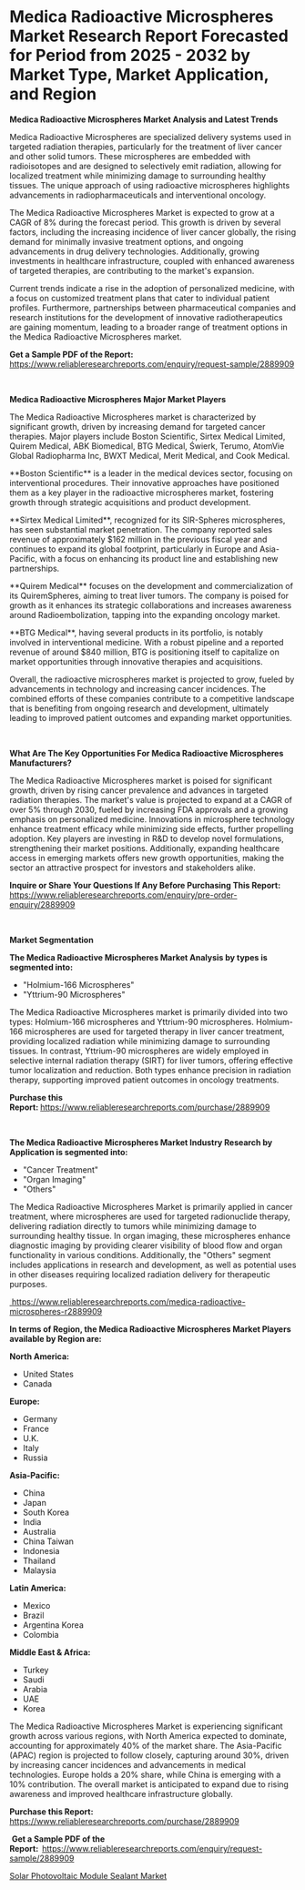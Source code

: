 <p><h1>Medica Radioactive Microspheres Market Research Report Forecasted for Period from 2025 -  2032 by Market Type, Market Application, and Region</h1></p><p><strong>Medica Radioactive Microspheres Market Analysis and Latest Trends</strong></p>
<p><p>Medica Radioactive Microspheres are specialized delivery systems used in targeted radiation therapies, particularly for the treatment of liver cancer and other solid tumors. These microspheres are embedded with radioisotopes and are designed to selectively emit radiation, allowing for localized treatment while minimizing damage to surrounding healthy tissues. The unique approach of using radioactive microspheres highlights advancements in radiopharmaceuticals and interventional oncology.</p><p>The Medica Radioactive Microspheres Market is expected to grow at a CAGR of 8% during the forecast period. This growth is driven by several factors, including the increasing incidence of liver cancer globally, the rising demand for minimally invasive treatment options, and ongoing advancements in drug delivery technologies. Additionally, growing investments in healthcare infrastructure, coupled with enhanced awareness of targeted therapies, are contributing to the market's expansion.</p><p>Current trends indicate a rise in the adoption of personalized medicine, with a focus on customized treatment plans that cater to individual patient profiles. Furthermore, partnerships between pharmaceutical companies and research institutions for the development of innovative radiotherapeutics are gaining momentum, leading to a broader range of treatment options in the Medica Radioactive Microspheres market.</p></p>
<p><strong>Get a Sample PDF of the Report:&nbsp;</strong> <a href="https://www.reliableresearchreports.com/enquiry/request-sample/2889909?utm_campaign=2290&utm_medium=2&utm_source=Github&utm_content=ia&utm_term=14032025&utm_id=medica-radioactive-microspheres">https://www.reliableresearchreports.com/enquiry/request-sample/2889909</a></p>
<p>&nbsp;</p>
<p><strong>Medica Radioactive Microspheres Major Market Players</strong></p>
<p><p>The Medica Radioactive Microspheres market is characterized by significant growth, driven by increasing demand for targeted cancer therapies. Major players include Boston Scientific, Sirtex Medical Limited, Quirem Medical, ABK Biomedical, BTG Medical, Świerk, Terumo, AtomVie Global Radiopharma Inc, BWXT Medical, Merit Medical, and Cook Medical.</p><p>**Boston Scientific** is a leader in the medical devices sector, focusing on interventional procedures. Their innovative approaches have positioned them as a key player in the radioactive microspheres market, fostering growth through strategic acquisitions and product development.</p><p>**Sirtex Medical Limited**, recognized for its SIR-Spheres microspheres, has seen substantial market penetration. The company reported sales revenue of approximately $162 million in the previous fiscal year and continues to expand its global footprint, particularly in Europe and Asia-Pacific, with a focus on enhancing its product line and establishing new partnerships.</p><p>**Quirem Medical** focuses on the development and commercialization of its QuiremSpheres, aiming to treat liver tumors. The company is poised for growth as it enhances its strategic collaborations and increases awareness around Radioembolization, tapping into the expanding oncology market.</p><p>**BTG Medical**, having several products in its portfolio, is notably involved in interventional medicine. With a robust pipeline and a reported revenue of around $840 million, BTG is positioning itself to capitalize on market opportunities through innovative therapies and acquisitions.</p><p>Overall, the radioactive microspheres market is projected to grow, fueled by advancements in technology and increasing cancer incidences. The combined efforts of these companies contribute to a competitive landscape that is benefiting from ongoing research and development, ultimately leading to improved patient outcomes and expanding market opportunities.</p></p>
<p>&nbsp;</p>
<p><strong>What Are The Key Opportunities For Medica Radioactive Microspheres Manufacturers?</strong></p>
<p><p>The Medica Radioactive Microspheres market is poised for significant growth, driven by rising cancer prevalence and advances in targeted radiation therapies. The market's value is projected to expand at a CAGR of over 5% through 2030, fueled by increasing FDA approvals and a growing emphasis on personalized medicine. Innovations in microsphere technology enhance treatment efficacy while minimizing side effects, further propelling adoption. Key players are investing in R&D to develop novel formulations, strengthening their market positions. Additionally, expanding healthcare access in emerging markets offers new growth opportunities, making the sector an attractive prospect for investors and stakeholders alike.</p></p>
<p><strong>Inquire or Share Your Questions If Any Before Purchasing This Report:</strong> <a href="https://www.reliableresearchreports.com/enquiry/pre-order-enquiry/2889909?utm_campaign=2290&utm_medium=2&utm_source=Github&utm_content=ia&utm_term=14032025&utm_id=medica-radioactive-microspheres">https://www.reliableresearchreports.com/enquiry/pre-order-enquiry/2889909</a></p>
<p>&nbsp;</p>
<p><strong>Market Segmentation</strong></p>
<p><strong>The Medica Radioactive Microspheres Market Analysis by types is segmented into:</strong></p>
<p><ul><li>"Holmium-166 Microspheres"</li><li>"Yttrium-90 Microspheres"</li></ul></p>
<p><p>The Medica Radioactive Microspheres market is primarily divided into two types: Holmium-166 microspheres and Yttrium-90 microspheres. Holmium-166 microspheres are used for targeted therapy in liver cancer treatment, providing localized radiation while minimizing damage to surrounding tissues. In contrast, Yttrium-90 microspheres are widely employed in selective internal radiation therapy (SIRT) for liver tumors, offering effective tumor localization and reduction. Both types enhance precision in radiation therapy, supporting improved patient outcomes in oncology treatments.</p></p>
<p><strong>Purchase this Report:&nbsp;</strong><a href="https://www.reliableresearchreports.com/purchase/2889909?utm_campaign=2290&utm_medium=2&utm_source=Github&utm_content=ia&utm_term=14032025&utm_id=medica-radioactive-microspheres">https://www.reliableresearchreports.com/purchase/2889909</a></p>
<p>&nbsp;</p>
<p><strong>The Medica Radioactive Microspheres Market Industry Research by Application is segmented into:</strong></p>
<p><ul><li>"Cancer Treatment"</li><li>"Organ Imaging"</li><li>"Others"</li></ul></p>
<p><p>The Medica Radioactive Microspheres Market is primarily applied in cancer treatment, where microspheres are used for targeted radionuclide therapy, delivering radiation directly to tumors while minimizing damage to surrounding healthy tissue. In organ imaging, these microspheres enhance diagnostic imaging by providing clearer visibility of blood flow and organ functionality in various conditions. Additionally, the "Others" segment includes applications in research and development, as well as potential uses in other diseases requiring localized radiation delivery for therapeutic purposes.</p></p>
<p><a href="https://www.reliableresearchreports.com/medica-radioactive-microspheres-r2889909?utm_campaign=2290&utm_medium=2&utm_source=Github&utm_content=ia&utm_term=14032025&utm_id=medica-radioactive-microspheres">&nbsp;https://www.reliableresearchreports.com/medica-radioactive-microspheres-r2889909</a></p>
<p><strong>In terms of Region, the Medica Radioactive Microspheres Market Players available by Region are:</strong></p>
<p>
    <p> <strong> North America: </strong>
        <ul>
            <li>United States</li>
            <li>Canada</li>
        </ul>
        </p> 
    <p> <strong> Europe: </strong>
        <ul>
            <li>Germany</li>
            <li>France</li>
            <li>U.K.</li>
            <li>Italy</li>
            <li>Russia</li>
        </ul>
        </p> 
    <p> <strong> Asia-Pacific: </strong>
        <ul>
            <li>China</li>
            <li>Japan</li>
            <li>South Korea</li>
            <li>India</li>
            <li>Australia</li>
            <li>China Taiwan</li>
            <li>Indonesia</li>
            <li>Thailand</li>
            <li>Malaysia</li>
        </ul>
        </p> 
    <p> <strong> Latin America: </strong>
        <ul>
            <li>Mexico</li>
            <li>Brazil</li>
            <li>Argentina Korea</li>
            <li>Colombia</li>
        </ul>
        </p> 
    <p> <strong> Middle East & Africa: </strong>
        <ul>
            <li>Turkey</li>
            <li>Saudi</li>
            <li>Arabia</li>
            <li>UAE</li>
            <li>Korea</li>
        </ul>
    </p>
    </p>
<p><p>The Medica Radioactive Microspheres Market is experiencing significant growth across various regions, with North America expected to dominate, accounting for approximately 40% of the market share. The Asia-Pacific (APAC) region is projected to follow closely, capturing around 30%, driven by increasing cancer incidences and advancements in medical technologies. Europe holds a 20% share, while China is emerging with a 10% contribution. The overall market is anticipated to expand due to rising awareness and improved healthcare infrastructure globally.</p></p>
<p><strong>Purchase this Report: </strong><a href="https://www.reliableresearchreports.com/purchase/2889909?utm_campaign=2290&utm_medium=2&utm_source=Github&utm_content=ia&utm_term=14032025&utm_id=medica-radioactive-microspheres">https://www.reliableresearchreports.com/purchase/2889909</a></p>
<p>&nbsp;<strong>Get a Sample PDF of the Report:&nbsp;&nbsp;</strong><a href="https://www.reliableresearchreports.com/enquiry/request-sample/2889909?utm_campaign=2290&utm_medium=2&utm_source=Github&utm_content=ia&utm_term=14032025&utm_id=medica-radioactive-microspheres">https://www.reliableresearchreports.com/enquiry/request-sample/2889909</a></p>
<p><strong></strong></p>
<p><p><a href="https://github.com/klindsey95/Market-Research-Report-List-1/blob/main/solar-photovoltaic-module-sealant-market.md?utm_campaign=2290&utm_medium=2&utm_source=Github&utm_content=ia&utm_term=14032025&utm_id=medica-radioactive-microspheres">Solar Photovoltaic Module Sealant Market</a></p></p>